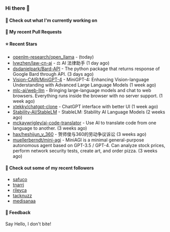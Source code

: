 ### Hi there 👋

#### 👷 Check out what I'm currently working on

#### 🔨 My recent Pull Requests


#### ⭐ Recent Stars

- [openlm-research/open_llama](https://github.com/openlm-research/open_llama) -  (today)
- [lvwzhen/law-cn-ai](https://github.com/lvwzhen/law-cn-ai) - ⚖️ AI 法律助手 (1 day ago)
- [dsdanielpark/Bard-API](https://github.com/dsdanielpark/Bard-API) - The python package that returns response of Google Bard through API. (3 days ago)
- [Vision-CAIR/MiniGPT-4](https://github.com/Vision-CAIR/MiniGPT-4) - MiniGPT-4: Enhancing Vision-language Understanding with Advanced Large Language Models (1 week ago)
- [mlc-ai/web-llm](https://github.com/mlc-ai/web-llm) - Bringing large-language models and chat to web browsers. Everything runs inside the browser with no server support. (1 week ago)
- [xtekky/chatgpt-clone](https://github.com/xtekky/chatgpt-clone) - ChatGPT interface with better UI  (1 week ago)
- [Stability-AI/StableLM](https://github.com/Stability-AI/StableLM) - StableLM: Stability AI Language Models (2 weeks ago)
- [mckaywrigley/ai-code-translator](https://github.com/mckaywrigley/ai-code-translator) - Use AI to translate code from one language to another. (3 weeks ago)
- [hax/heshijun_v_360](https://github.com/hax/heshijun_v_360) - 贺师俊与360的劳动争议诉讼 (3 weeks ago)
- [muellerberndt/mini-agi](https://github.com/muellerberndt/mini-agi) - MiniAGI is a minimal general-purpose autonomous agent based on GPT-3.5 / GPT-4. Can analyze stock prices, perform network security tests, create art, and order pizza. (3 weeks ago)

#### 👯 Check out some of my recent followers

- [safuco](https://github.com/safuco)
- [tnarrj](https://github.com/tnarrj)
- [rileyca](https://github.com/rileyca)
- [tacknuzz](https://github.com/tacknuzz)
- [medisanaa](https://github.com/medisanaa)

#### 💬 Feedback

Say Hello, I don't bite!